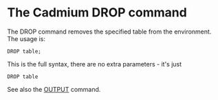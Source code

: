 # The Cadmium DROP command

The DROP command removes the specified table from the environment.
The usage is:

```DROP table;```

This is the full syntax, there are no extra parameters - it's just

```DROP table```

See also the [OUTPUT](OUTPUT.md) command.
